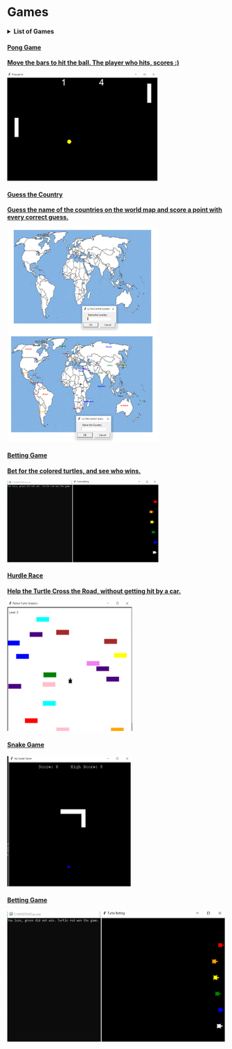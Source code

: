 # Games

  <details>
  <summary><strong>List of Games</summary>
  <ul>
  <li><a href="#hurdle">Hurdle Race</li>
   <li><a href="#pong">Pong Game</li>
   <li><a href="#snake">Snake Game</li>
   <li><a href="#bet">Betting Game</li>
   <li><a href="#country">Guess the Country</li>
  </ul>
  </details>
  <h4 id="pong"> Pong Game</h4>
  <p>Move the bars to hit the ball. The player who hits, scores :)</p>
  <img src="https://github.com/Shubhrima/Games/blob/d6082fb747fc3b636b282fe607f5562f7d4e0199/Hit%20the%20Ball/Hit_the_ball.png" height="250">
  
  <h4 id='country'>Guess the Country</h4>
  <p> Guess the name of the countries on the world map and score a point with every correct guess.</p>
  <img src='Guess the Countries/blank.png' width='350'>
  <img src="Guess the Countries/guessed_countries.png" width='350'>
  
  <h4 id="bet">Betting Game</h4>
  <p>Bet for the colored turtles, and see who wins.</p>
  <img src="https://github.com/Shubhrima/Games/blob/d6082fb747fc3b636b282fe607f5562f7d4e0199/Try%20a%20Bet/Betting.png" width="350" alt=" ">

<h4 id="hurdle"> Hurdle Race</h4>
<p>Help the Turtle Cross the Road, without getting hit by a car.</p>
<img src="Hurdle Race/Hurdle_Race.png" height="300">
  
<h4 id="snake"> Snake Game</h4>
<img src="Snake Game/Snake Game.png" height="300">
<h4 id="bet"> Betting Game</h4>
<img src="Try a Bet/Betting.png" height="300">
